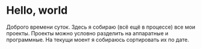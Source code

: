 # Hello, world

Доброго времени суток. Здесь я собираю (всё ещё в процессе) все мои проекты.
Проекты можно условно разделить на аппаратные и программные. На текущи моент я собираюсь сортировать их по дате.
